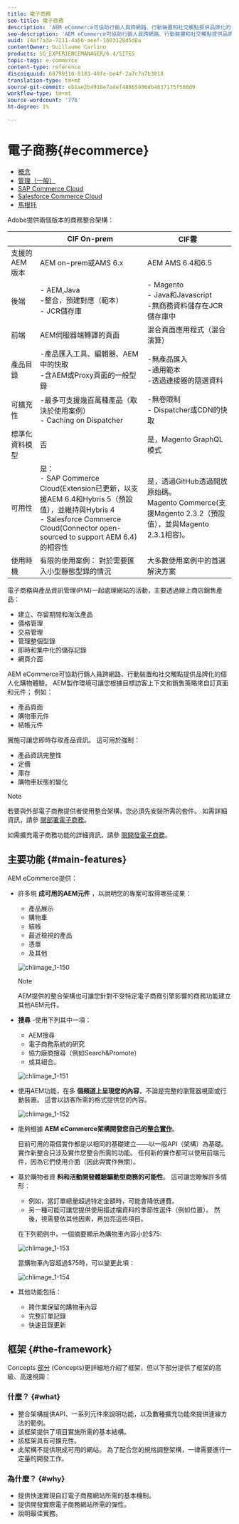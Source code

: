 ```yaml
---
title: 電子商務
seo-title: 電子商務
description: 'AEM eCommerce可協助行銷人員跨網路、行動裝置和社交觸點提供品牌化的個人化購物體驗。 '
seo-description: 'AEM eCommerce可協助行銷人員跨網路、行動裝置和社交觸點提供品牌化的個人化購物體驗。 '
uuid: 14af7a3a-7211-4a56-aeef-1603128d5d8a
contentOwner: Guillaume Carlino
products: SG_EXPERIENCEMANAGER/6.4/SITES
topic-tags: e-commerce
content-type: reference
discoiquuid: 68799110-8183-40fe-be4f-2a7c7a7b3018
translation-type: tm+mt
source-git-commit: eb1ae2b4910e7adef48865996db4837175f588d9
workflow-type: tm+mt
source-wordcount: '776'
ht-degree: 1%

---
```



# 電子商務{#ecommerce}

* [概念](/help/sites-administering/concepts.md)
* [管理（一般）](/help/sites-administering/generic.md)
* [SAP Commerce Cloud](/help/sites-administering/sap-commerce-cloud.md)
* [Salesforce Commerce Cloud](https://github.com/adobe/commerce-salesforce)
* [馬根托](https://www.adobe.io/apis/experiencecloud/commerce-integration-framework/integrations.html#!AdobeDocs/commerce-cif-documentation/master/integrations/02-AEM-Magento.md)

Adobe提供兩個版本的商務整合架構：

|  | CIF On-prem | CIF雲 |
|-------------------------|--------------------------------------------------------------------------------------------------------------------------------------------------------------------------------------------------------|------------------------------------------------------------------------------------------------------------------------|
| 支援的 AEM 版本 | AEM on-prem或AMS 6.x | AEM AMS 6.4和6.5 |
| 後端 | - AEM,Java <br> -整合，預建對應（範本）<br> - JCR儲存庫 | - Magento <br>- Java和Javascript <br>-無商務資料儲存在JCR儲存庫中 |
| 前端 | AEM伺服器端轉譯的頁面 | 混合頁面應用程式（混合演算） |
| 產品目錄 | -產品匯入工具、編輯器、AEM中的快取 <br>-含AEM或Proxy頁面的一般型錄 | -無產品匯入 <br>-通用範本 <br>-透過連接器的隨選資料 |
| 可擴充性 | -最多可支援幾百萬種產品（取決於使用案例） <br> - Caching on Dispatcher | -無卷限制 <br>- Dispatcher或CDN的快取 |
| 標準化資料模型 | 否 | 是，Magento GraphQL模式 |
| 可用性 | 是：<br> - SAP Commerce Cloud(Extension已更新，以支援AEM 6.4和Hybris 5（預設值），並維持與Hybris 4 <br>- Salesforce Commerce Cloud(Connector open-sourced to support AEM 6.4)的相容性 | 是，透過GitHub透過開放原始碼。 <br> Magento Commerce(支援Magento 2.3.2（預設值），並與Magento 2.3.1相容)。 |
| 使用時機 | 有限的使用案例： 對於需要匯入小型靜態型錄的情況 | 大多數使用案例中的首選解決方案 |

電子商務與產品資訊管理(PIM)一起處理網站的活動，主要透過線上商店銷售產品：

* 建立、存留期間和淘汰產品
* 價格管理
* 交易管理
* 管理整個型錄
* 即時和集中化的儲存記錄
* 網頁介面

AEM eCommerce可協助行銷人員跨網路、行動裝置和社交觸點提供品牌化的個人化購物體驗。 AEM製作環境可讓您根據目標訪客上下文和銷售策略來自訂頁面和元件； 例如：

* 產品頁面
* 購物車元件
* 結帳元件

實施可讓您即時存取產品資訊。 這可用於強制：

* 產品資訊完整性
* 定價
* 庫存
* 購物車狀態的變化

>[!NOTE]
>
>若要與外部電子商務提供者使用整合架構，您必須先安裝所需的套件。 如需詳細資訊，請參 [閱部署電子商務](/help/sites-deploying/ecommerce.md)。
>
>如需擴充電子商務功能的詳細資訊，請參 [閱開發電子商務](/help/sites-developing/ecommerce.md)。

## 主要功能 {#main-features}

AEM eCommerce提供：

* 許多現 **成可用的AEM元件** ，以說明您的專案可取得哪些成果：

   * 產品展示
   * 購物車
   * 結帳
   * 最近檢視的產品
   * 憑單
   * 及其他

   ![chlimage_1-150](assets/chlimage_1-150.png)

   >[!NOTE]
   >
   >AEM提供的整合架構也可讓您針對不受特定電子商務引擎影響的商務功能建立其他AEM元件。

* **搜尋** -使用下列其中一項：

   * AEM搜尋
   * 電子商務系統的研究
   * 協力廠商搜尋（例如Search&amp;Promote）
   * 或其組合。

   ![chlimage_1-151](assets/chlimage_1-151.png)

* 使用AEM功能，在多 **個頻道上呈現您的內容**，不論是完整的瀏覽器視窗或行動裝置。 這會以訪客所需的格式提供您的內容。

   ![chlimage_1-152](assets/chlimage_1-152.png)

* 能夠根據 **AEM eCommerce架構開發您自己的整[合實作](#the-framework)**。

   目前可用的兩個實作都是以相同的基礎建立——以一般API（架構）為基礎。 實作新整合只涉及實作您整合所需的功能。 任何新的實作都可以使用前端元件，因為它們使用介面（因此與實作無關）。

* 基於購物者資 **料和活動開發體驗驅動型商務的可能性**。 這可讓您瞭解許多情形：

   * 例如，當訂單總量超過特定金額時，可能會降低運費。
   * 另一種可能可讓您提供使用描述檔資料的季節性選件（例如位置）。 然後，視需要依其他因素，再加亮這些項目。

   在下列範例中，一個摘要顯示為購物車內容小於$75:

   ![chlimage_1-153](assets/chlimage_1-153.png)

   當購物車內容超過$75時，可以變更此項：

   ![chlimage_1-154](assets/chlimage_1-154.png)

* 其他功能包括：

   * 跨作業保留的購物車內容
   * 完整訂單記錄
   * 快速目錄更新

## 框架 {#the-framework}

Concepts [部分](/help/sites-administering/concepts.md) (Concepts)更詳細地介紹了框架，但以下部分提供了框架的高級、高速視圖：

### 什麼？ {#what}

* 整合架構提供API、一系列元件來說明功能，以及數種擴充功能來提供連線方法的範例。
* 該框架提供了項目實施所需的基本結構。
* 該框架具有可擴充性。
* 此架構不提供現成可用的網站。 為了配合您的規格調整架構，一律需要進行一定量的開發工作。

### 為什麼？ {#why}

* 提供快速實現自訂電子商務網站所需的基本機制。
* 提供開發實際電子商務網站所需的彈性。
* 說明最佳實務。

